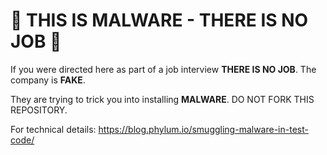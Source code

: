 <h1>🚨  THIS IS MALWARE - THERE IS NO JOB 🚨</h1>

If you were directed here as part of a job interview <b>THERE IS NO JOB</b>. The company is <b>FAKE</b>.

They are trying to trick you into installing <b>MALWARE</b>. DO NOT FORK THIS REPOSITORY.

For technical details: https://blog.phylum.io/smuggling-malware-in-test-code/
